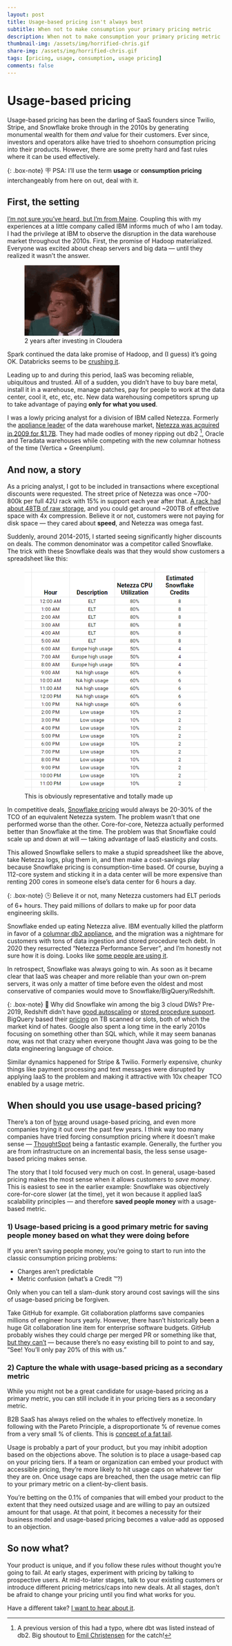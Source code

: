 ```yaml
---
layout: post
title: Usage-based pricing isn't always best
subtitle: When not to make consumption your primary pricing metric
description: When not to make consumption your primary pricing metric
thumbnail-img: /assets/img/horrified-chris.gif
share-img: /assets/img/horrified-chris.gif
tags: [pricing, usage, consumption, usage pricing]
comments: false
---
```

# Usage-based pricing

Usage-based pricing has been the darling of SaaS founders since Twilio, Stripe, and Snowflake broke through in the 2010s by generating monumental wealth for them *and* value for their customers. Ever since, investors and operators alike have tried to shoehorn consumption pricing into their products. However, there are some pretty hard and fast rules where it can be used effectively.

{: .box-note}
🪧 PSA: I’ll use the term **usage** or **consumption pricing** interchangeably from here on out, deal with it.

## First, the setting

[I’m not sure you’ve heard, but I’m from Maine](https://twitter.com/CSReuter/status/1331931049052540934). Coupling this with my experiences at a little company called IBM informs much of who I am today. I had the privilege at IBM to observe the disruption in the data warehouse market throughout the 2010s. First, the promise of Hadoop materialized. Everyone was excited about cheap servers and big data — until they realized it wasn’t the answer.

<figure>
  <img
    src="/assets/img/horrified-chris.gif"
     alt="Chris Farley in a coffee crystals commercial"
     class="img-responsive"
     style="{{ include.style }}"
    >
  <figcaption>2 years after investing in Cloudera</figcaption>
</figure>

Spark continued the data lake promise of Hadoop, and (I guess) it’s going OK. Databricks seems to be [crushing it](https://techcrunch.com/2021/02/01/databricks-raises-1b-at-28b-valuation-as-it-reaches-425m-arr/).

Leading up to and during this period, IaaS was becoming reliable, ubiquitous and trusted. All of a sudden, you didn’t have to buy bare metal, install it in a warehouse, manage patches, pay for people to work at the data center, cool it, etc, etc, etc. New data warehousing competitors sprung up to take advantage of paying **only for what you used**.

I was a lowly pricing analyst for a division of IBM called Netezza. Formerly the [appliance leader](https://en.wikipedia.org/wiki/Data_warehouse_appliance) of the data warehouse market, [Netezza was acquired in 2009 for $1.7B](https://www.computerworld.com/article/2749200/ibm-to-acquire-netezza-for--1-7-billion.html). They had made oodles of money ripping out db2 [^1], Oracle and Teradata warehouses while competing with the new columnar hotness of the time (Vertica + Greenplum).

## And now, a story

As a pricing analyst, I got to be included in transactions where exceptional discounts were requested. The street price of Netezza was once ~700-800k per full 42U rack with 15% in support each year after that. [A rack had about 48TB of raw storage](https://www.ibm.com/docs/en/psfa/7.2.1?topic=hardware-puredata-system-analytics-n2001-n2002-model-summary), and you could get around ~200TB of effective space with 4x compression. Believe it or not, customers were not paying for disk space — they cared about **speed**, and Netezza was omega fast.

Suddenly, around 2014-2015, I started seeing significantly higher discounts on deals. The common denominator was a competitor called Snowflake. The trick with these Snowflake deals was that they would show customers a spreadsheet like this:

<figure>
    <img src="/assets/img/Snowflake-Table.png" alt="A fake Snowflake pricing spreadsheet">
    <figcaption>This is obviously representative and totally made up</figcaption>
</figure>

In competitive deals, [Snowflake pricing](https://www.snowflake.com/pricing/) would always be 20-30% of the TCO of an equivalent Netezza system. The problem wasn’t that one performed worse than the other. Core-for-core, Netezza actually performed better than Snowflake at the time. The problem was that Snowflake could scale up and down at will — taking advantage of IaaS elasticity and costs.

This allowed Snowflake sellers to make a stupid spreadsheet like the above, take Netezza logs, plug them in, and then make a cost-savings play because Snowflake pricing is consumption-time based. Of course, buying a 112-core system and sticking it in a data center will be more expensive than renting 200 cores in someone else’s data center for 6 hours a day.

{: .box-note}
🕒 Believe it or not, many Netezza customers had ELT periods of 6+ hours. They paid millions of dollars to make up for poor data engineering skills.

Snowflake ended up eating Netezza alive. IBM eventually killed the platform in favor of a [columnar db2 appliance](https://www.ibm.com/docs/en/ias?topic=system-overview), and the migration was a nightmare for customers with tons of data ingestion and stored procedure tech debt. In 2020 they resurrected “Netezza Performance Server”, and I’m honestly not sure how it is doing. Looks like [some people are using it](https://www.g2.com/products/ibm-netezza-performance-server/reviews).

In retrospect, Snowflake was always going to win. As soon as it became clear that IaaS was cheaper and more reliable than your own on-prem servers, it was only a matter of time before even the oldest and most conservative of companies would move to Snowflake/BigQuery/Redshift.

{: .box-note}
🥇 Why did Snowflake win among the big 3 cloud DWs? Pre-2019, Redshift didn’t have [good autoscaling](https://aws.amazon.com/about-aws/whats-new/2019/03/AmazonRedshift-ConcurrencyScaling/) or [stored procedure support](https://aws.amazon.com/about-aws/whats-new/2019/05/amazon-redshift-now-supports-stored-procedures/). BigQuery based their [pricing](https://cloud.google.com/bigquery/pricing) on TB scanned or slots, both of which the market kind of hates. Google also spent a long time in the early 2010s focusing on something other than SQL which, while it may seem bananas now, was not that crazy when everyone thought Java was going to be the data engineering language of choice.

Similar dynamics happened for Stripe & Twilio. Formerly expensive, chunky things like payment processing and text messages were disrupted by applying IaaS to the problem and making it attractive with 10x cheaper TCO enabled by a usage metric.

## When should you use usage-based pricing?

There’s a ton of [hype](https://openviewpartners.com/usage-based-pricing/) around usage-based pricing, and even more companies trying it out over the past few years. I think way too many companies have tried forcing consumption pricing where it doesn’t make sense — [ThoughtSpot](https://docs.thoughtspot.com/software/latest/consumption-pricing) being a fantastic example. Generally, the further you are from infrastructure on an incremental basis, the less sense usage-based pricing makes sense.

The story that I told focused very much on cost. In general, usage-based pricing makes the most sense when it allows customers to *save money*. This is easiest to see in the earlier example: Snowflake was objectively core-for-core slower (at the time), yet it won because it applied IaaS scalability principles — and therefore **saved people money** with a usage-based metric.

### **1) Usage-based pricing is a good primary metric for saving people money based on what they were doing before**

If you aren’t saving people money, you’re going to start to run into the classic consumption pricing problems:

- Charges aren’t predictable
- Metric confusion (what’s a Credit ™️?)

Only when you can tell a slam-dunk story around cost savings will the sins of usage-based pricing be forgiven. 

Take GitHub for example. Git collaboration platforms save companies millions of engineer hours yearly. However, there hasn’t historically been a huge Git collaboration line item for enterprise software budgets. GitHub probably wishes they could charge per merged PR or something like that, [but they can’t](https://github.com/pricing) — because there’s no easy existing bill to point to and say, “See! You’ll only pay 20% of this with us.”

### 2) **Capture the whale with usage-based pricing as a secondary metric**

While you might not be a great candidate for usage-based pricing as a primary metric, you can still include it in your pricing tiers as a secondary metric.

B2B SaaS has always relied on the whales to effectively monetize. In following with the Pareto Principle, a disproportionate % of revenue comes from a very small % of clients. This is [concept of a fat tail](https://whoisnnamdi.com/software-fat-tailed/).

Usage is probably a part of your product, but you may inhibit adoption based on the objections above. The solution is to place a usage-based cap on your pricing tiers. If a team or organization can embed your product with accessible pricing, they’re more likely to hit usage caps on whatever tier they are on. Once usage caps are breached, then the usage metric can flip to your primary metric on a client-by-client basis.

You’re betting on the 0.1% of companies that will embed your product to the extent that they need outsized usage and are willing to pay an outsized amount for that usage. At that point, it becomes a necessity for their business model and usage-based pricing becomes a value-add as opposed to an objection.

## So now what?

Your product is unique, and if you follow these rules without thought you’re going to fail. At early stages, experiment with pricing by talking to prospective users. At mid-to-later stages, talk to your existing customers or introduce different pricing metrics/caps into new deals. At all stages, don’t be afraid to change your pricing until you find what works for you.

Have a different take? [I want to hear about it](https://twitter.com/csreuter).

[^1]: A previous version of this had a typo, where dbt was listed instead of db2. Big shoutout to [Emil Christensen](https://github.com/EmilRex) for the catch!
